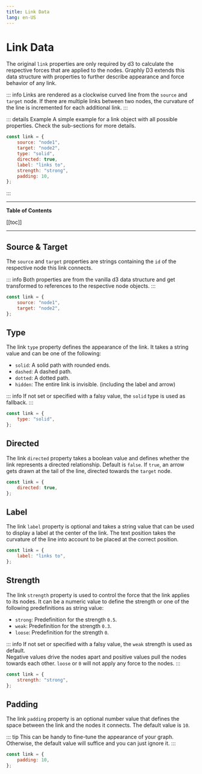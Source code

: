 ```yaml
---
title: Link Data
lang: en-US
---
```


# Link Data

The original `link` properties are only required by d3 to calculate the respective forces that are applied to the nodes.
Graphly D3 extends this data structure with properties to further describe appearance and force behavior of any link.

::: info
Links are rendered as a clockwise curved line from the `source` and `target` node.
If there are multiple links between two nodes, the curvature of the line is incremented for each additional link.
:::

::: details Example
A simple example for a link object with all possible properties. Check the sub-sections for more details.

```js
const link = {
	source: "node1",
	target: "node2",
	type: "solid",
	directed: true,
	label: "links to",
	strength: "strong",
	padding: 10,
};
```

:::

---

**Table of Contents**

[[toc]]

---

## Source & Target

The `source` and `target` properties are strings containing the `id` of the respective node this link connects.

::: info
Both properties are from the vanilla d3 data structure and get transformed to references to the respective node objects.
:::

```js
const link = {
	source: "node1",
	target: "node2",
};
```

## Type

The link `type` property defines the appearance of the link. It takes a string value and can be one of the following:

-   `solid`: A solid path with rounded ends.
-   `dashed`: A dashed path.
-   `dotted`: A dotted path.
-   `hidden`: The entire link is invisible. (including the label and arrow)

::: info
If not set or specified with a falsy value, the `solid` type is used as fallback.
:::

```js
const link = {
	type: "solid",
};
```

## Directed

The link `directed` property takes a boolean value and defines whether the link represents a directed relationship.
Default is `false`. If `true`, an arrow gets drawn at the tail of the line, directed towards the `target` node.

```js
const link = {
	directed: true,
};
```

## Label

The link `label` property is optional and takes a string value that can be used to display a label at the center of the link.
The text position takes the curvature of the line into account to be placed at the correct position.

```js
const link = {
	label: "links to",
};
```

## Strength

The link `strength` property is used to control the force that the link applies to its nodes.
It can be a numeric value to define the strength or one of the following predefinitions as string value:

-   `strong`: Predefinition for the strength `0.5`.
-   `weak`: Predefinition for the strength `0.3`.
-   `loose`: Predefinition for the strength `0`.

::: info
If not set or specified with a falsy value, the `weak` strength is used as default.  
Negative values drive the nodes apart and positive values pull the nodes towards each other.
`loose` or `0` will not apply any force to the nodes.
:::

```js
const link = {
	strength: "strong",
};
```

## Padding

The link `padding` property is an optional number value that defines the space between the link and the nodes it connects.
The default value is `10`.

::: tip
This can be handy to fine-tune the appearance of your graph.
Otherwise, the default value will suffice and you can just ignore it.
:::

```js
const link = {
	padding: 10,
};
```
